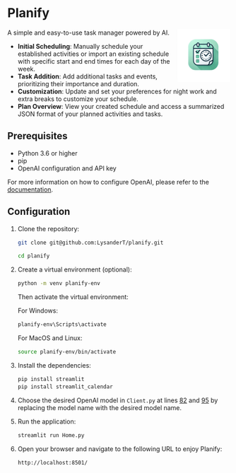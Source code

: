 # Planify

<img src="logo.svg" align="right" alt="Planify logo" width="120" height="120">


A simple and easy-to-use task manager powered by AI.

- **Initial Scheduling**: Manually schedule your established activities or import an existing schedule with specific start and end times for each day of the week.
- **Task Addition**: Add additional tasks and events, prioritizing their importance and duration.
- **Customization**: Update and set your preferences for night work and extra breaks to customize your schedule.
- **Plan Overview**: View your created schedule and access a summarized JSON format of your planned activities and tasks.

## Prerequisites

- Python 3.6 or higher
- pip
- OpenAI configuration and API key

For more information on how to configure OpenAI, please refer to the [documentation](https://docs.openai.com/docs/quickstart).

## Configuration

1. Clone the repository:

    ```bash
    git clone git@github.com:LysanderT/planify.git
    ```
    ```bash
    cd planify
    ```

2. Create a virtual environment (optional):

    ```bash
    python -m venv planify-env
    ```

   Then activate the virtual environment:

   For Windows:

    ```bash
    planify-env\Scripts\activate
    ```

   For MacOS and Linux:

    ```bash
    source planify-env/bin/activate
    ```

3. Install the dependencies:

    ```bash
    pip install streamlit
    pip install streamlit_calendar
    ```

4. Choose the desired OpenAI model in `Client.py` at lines [82](Client.py#L82) and [95](Client.py#L95) by replacing the model name with the desired model name.

5. Run the application:

    ```bash
    streamlit run Home.py
    ```

6. Open your browser and navigate to the following URL to enjoy Planify:

    ```bash
    http://localhost:8501/
    ```
